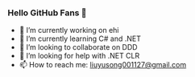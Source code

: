 ### Hello GitHub Fans 👋

- 🔭 I’m currently working on ehi
- 🌱 I’m currently learning C# and .NET
- 👯 I’m looking to collaborate on DDD
- 🤔 I’m looking for help with .NET CLR
- 📫 How to reach me: liuyusong001127@gmail.com

